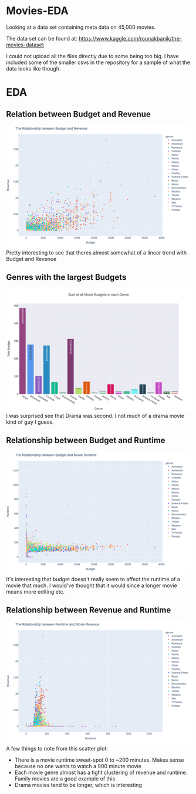# Movies-EDA
Looking at a data set containing meta data on 45,000 movies.

The data set can be found at: https://www.kaggle.com/rounakbanik/the-movies-dataset  

I could not upload all the files directly due to some being too big. I have included some of the smaller csvs in the repository for a sample of what the data looks like though.


# EDA

## Relation between Budget and Revenue
![image](Charts/Rel_Budget_Rev.png)
Pretty interesting to see that theres almost somewhat of a linear trend with Budget and Revenue

## Genres with the largest Budgets
![image](Charts/GenreBudget.png)
I was surprised see that Drama was second. I not much of a drama movie kind of guy I guess. 

## Relationship between Budget and Runtime
![image](Charts/BudgetRuntime.png)
It's interesting that budget doesn't really seem to affect the runtime of a movie that much. I would've thought that it would since a longer movie means more editing etc.

## Relationship between Revenue and Runtime
![image](Charts/RevenueRuntime.png)
A few things to note from this scatter plot:
- There is a movie runtime sweet-spot 0 to ~200 minutes. Makes sense because no one wants to watch a 900 minute movie
- Each movie genre almost has a tight clustering of revenue and runtime. Family movies are a good example of this
- Drama movies tend to be longer, which is interesting 
